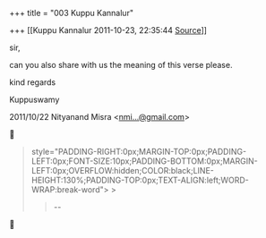 +++
title = "003 Kuppu Kannalur"

+++
[[Kuppu Kannalur	2011-10-23, 22:35:44 [Source](https://groups.google.com/g/samskrita/c/FlK8u8d8IlY)]]



sir,

can you also share with us the meaning of this verse please.



kind regards

Kuppuswamy  
  

2011/10/22 Nityanand Misra \<[nmi...@gmail.com]()\>  



>  style="PADDING-RIGHT:0px;MARGIN-TOP:0px;PADDING-LEFT:0px;FONT-SIZE:10px;PADDING-BOTTOM:0px;MARGIN-LEFT:0px;OVERFLOW:hidden;COLOR:black;LINE-HEIGHT:130%;PADDING-TOP:0px;TEXT-ALIGN:left;WORD-WRAP:break-word"> >
> 
> > --  




